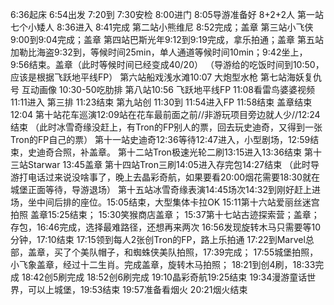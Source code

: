 6:36起床
6:54出发
7:20到
7:30安检
8:00进门
8:05导游准备好 8+2+2人
第一站七个小矮人 8:36进入 8:41完成
第二站小熊维尼 8:52完成；盖章
第三站小飞侠9:00到9:04完成；盖章
第四站巴斯光年9:12到9:19完成，拿乐拍通；盖章
第五站加勒比海盗9:32到，等候时间25min，单人通道等候时间10min；9:42坐上，9:56结束。盖章（此时等候时间已经变成40/20）
（导游给的吃饭时间到10:50，应该是根据飞跃地平线FP）
第六站船戏浅水滩10:07 大炮型水枪
第七站海妖复仇号 互动画像
10:30-50吃肋排
第八站10:56 飞跃地平线FP 11:08看雷鸟婆婆视频 11:11进入 第三排 11:23结束
第九站创 11:30到 11:54进入FP 11:58结束 盖章结束12:04
第十站花车巡演12:09站在花车最前面之前//非游玩项目旁边就人少//12:24结束
（此时冰雪奇缘没赶上，有Tron的FP别人的票，回去玩史迪奇，又得到一张Tron的FP自己的票）
第十一站史迪奇12:36等待12:47进入，小型剧场，12:59结束，史迪奇合照，补盖章。
第十二站Tron极速光轮二刷13:15进入13:36结束
第十三站Starwar 13:45盖章
第十四站Tron三刷14:05进入存完包14:27结束
（此时导游打电话过来说没啥事了，晚上去晶彩奇航，如果要看20:00烟花需要18:30就在城堡正面等待，导游退场）
第十五站冰雪奇缘表演14:45场次14:32到刚好赶上进场，坐中间后排的座位。15:05结束，大型集体卡拉OK
15:11第十六站爱丽丝迷宫 拍照 盖章15:25结束；
15:30笑猴商店盖章；
15:37第十七站古迹探索营；盖章；存包，16:46完成，选择最难路径，还想再来两次
16:56发现旋转木马只需要等10分钟，17:10结束
17:15领到每人2张创Tron的FP，路上乐拍通
17:22到Marvel总部，盖章，买了个美队帽子，和蜘蛛侠美队拍照，17:39完成；
17:55城堡拍照，小飞象盖章，经过十二生肖。完成盖章，旋转木马拍照；
18:21到创4刷，18:33完成
18:42创5刷完成
18:52创6刷完成
19:10晶彩奇航19:25结束
19:34漫游童话世界，可以上城堡，19:53结束
19:57准备看烟火
20:21烟火结束